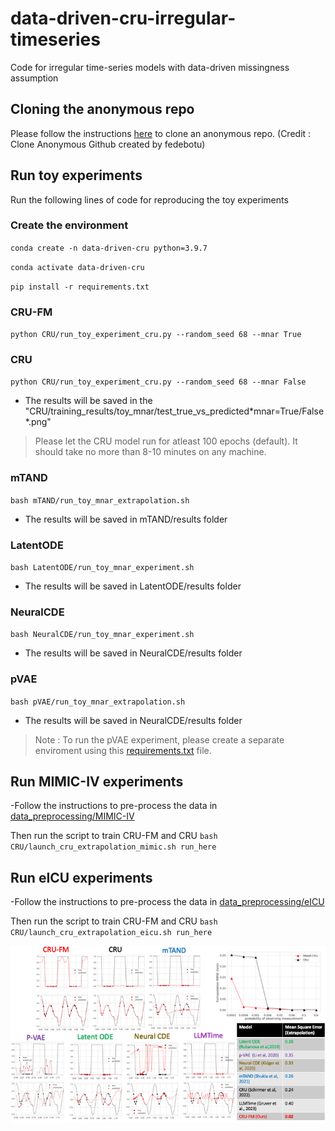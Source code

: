 # data-driven-cru-irregular-timeseries
Code for irregular time-series models with data-driven missingness assumption

## Cloning the anonymous repo 
Please follow the instructions [here](https://github.com/fedebotu/clone-anonymous-github) to clone an anonymous repo. (Credit : Clone Anonymous Github created by fedebotu)

## Run toy experiments
Run the following lines of code for reproducing the toy experiments

### Create the environment
`conda create -n data-driven-cru python=3.9.7`

`conda activate data-driven-cru`

`pip install -r requirements.txt`

### CRU-FM
`python CRU/run_toy_experiment_cru.py --random_seed 68 --mnar True`

### CRU 
`python CRU/run_toy_experiment_cru.py --random_seed 68 --mnar False`

- The results will be saved in the "CRU/training_results/toy_mnar/test_true_vs_predicted\*mnar=True/False\*.png"
> Please let the CRU model run for atleast 100 epochs (default). It should take no more than 8-10 minutes on any machine. 

### mTAND 
`bash mTAND/run_toy_mnar_extrapolation.sh`
- The results will be saved in mTAND/results folder

### LatentODE
`bash LatentODE/run_toy_mnar_experiment.sh`
- The results will be saved in LatentODE/results folder

### NeuralCDE
`bash NeuralCDE/run_toy_mnar_experiment.sh`
- The results will be saved in NeuralCDE/results folder

### pVAE 
`bash pVAE/run_toy_mnar_extrapolation.sh`
- The results will be saved in NeuralCDE/results folder

> Note : To run the pVAE experiment, please create a separate enviroment using this [requirements.txt](https://github.com/steveli/partial-encoder-decoder/blob/master/requirements.txt) file.

## Run MIMIC-IV experiments
-Follow the instructions to pre-process the data in [data_preprocessing/MIMIC-IV](data_preprocessing/MIMIC-IV)

Then run the script to train CRU-FM and CRU
`bash CRU/launch_cru_extrapolation_mimic.sh run_here`

## Run eICU experiments
-Follow the instructions to pre-process the data in [data_preprocessing/eICU](data_preprocessing/eICU)

Then run the script to train CRU-FM and CRU
`bash CRU/launch_cru_extrapolation_eicu.sh run_here`

![toy_experiments](toydata_extrapolation.png)
